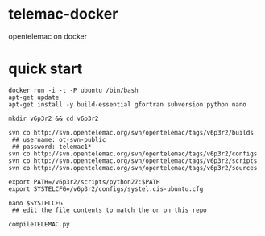 # telemac-docker
opentelemac on docker

# quick start
    docker run -i -t -P ubuntu /bin/bash
    apt-get update
    apt-get install -y build-essential gfortran subversion python nano
    
    mkdir v6p3r2 && cd v6p3r2
    
    svn co http://svn.opentelemac.org/svn/opentelemac/tags/v6p3r2/builds
     ## username: ot-svn-public
     ## password: telemac1*
    svn co http://svn.opentelemac.org/svn/opentelemac/tags/v6p3r2/configs
    svn co http://svn.opentelemac.org/svn/opentelemac/tags/v6p3r2/scripts
    svn co http://svn.opentelemac.org/svn/opentelemac/tags/v6p3r2/sources
    
    export PATH=/v6p3r2/scripts/python27:$PATH
    export SYSTELCFG=/v6p3r2/configs/systel.cis-ubuntu.cfg
    
    nano $SYSTELCFG
     ## edit the file contents to match the on on this repo
    
    compileTELEMAC.py
    

